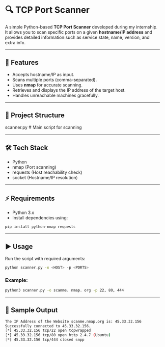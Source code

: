# 🔍 TCP Port Scanner

A simple Python-based **TCP Port Scanner** developed during my internship.  
It allows you to scan specific ports on a given **hostname/IP address** and provides detailed information such as service state, name, version, and extra info.

---

## 🚀 Features
- Accepts hostname/IP as input.
- Scans multiple ports (comma-separated).
- Uses **nmap** for accurate scanning.
- Retrieves and displays the IP address of the target host.
- Handles unreachable machines gracefully.

---

## 📂 Project Structure

scanner.py # Main script for scanning

---

## 🛠️ Tech Stack

- Python
- nmap (Port scanning)
- requests (Host reachability check)
- socket (Hostname/IP resolution)

---

## ⚡ Requirements
- Python 3.x
- Install dependencies using:
```bash
pip install python-nmap requests
```

---

## ▶️ Usage

Run the script with required arguments:
```bash
python scanner.py -o <HOST> -p <PORTS>
```

### Example:

```bash
python3 scanner.py -o scanme. nmap. org -p 22, 80, 444
```

---

## 📌 Sample Output

```bash
The IP Address of the Website scanme.nmap.org is: 45.33.32.156
Successfully connected to 45.33.32.156.
[*] 45.33.32.156 tcp/22 open tcpwrapped
[*] 45.33.32.156 tcp/80 open http 2.4.7 (Ubuntu)
[*] 45.33.32.156 tcp/444 closed snpp
```
